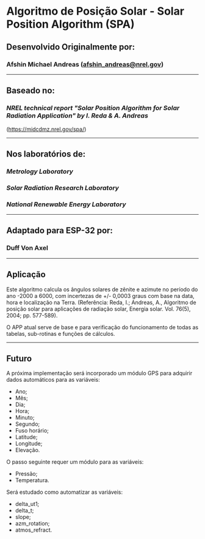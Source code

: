 # Algoritmo de Posição Solar - Solar Position Algorithm (SPA)

## Desenvolvido Originalmente por:
### Afshin Michael Andreas (afshin_andreas@nrel.gov)
---
## Baseado no:
### *NREL technical report "Solar Position Algorithm for Solar Radiation Application" by I. Reda & A. Andreas*
(https://midcdmz.nrel.gov/spa/)

---
## Nos laboratórios de:
### *Metrology Laboratory* 
### *Solar Radiation Research Laboratory*
### *National Renewable Energy Laboratory*
---
## Adaptado para ESP-32 por:
### Duff Von Axel
---
## Aplicação
Este algoritmo calcula os ângulos solares de zênite e azimute no período do ano -2000 a 6000, com incertezas de +/- 0,0003 graus com base na data, hora e localização na Terra. (Referência: Reda, I.; Andreas, A., Algoritmo de posição solar para aplicações de radiação solar, Energia solar. Vol. 76(5), 2004; pp. 577-589).

O APP atual serve de base e para verificação do funcionamento de todas as tabelas, sub-rotinas e funções de cálculos.

---
## Futuro
A próxima implementação será incorporado um módulo GPS para adquirir dados automáticos para as variáveis:

* Ano;
* Mês;
* Dia;
* Hora;
* Minuto;
* Segundo;
* Fuso horário;
* Latitude;
* Longitude;
* Elevação.

O passo seguinte requer um módulo para as variáveis:
* Pressão;
* Temperatura.

Será estudado como automatizar as variáveis:
* delta_ut1;
* delta_t;
* slope;
* azm_rotation;
* atmos_refract.

